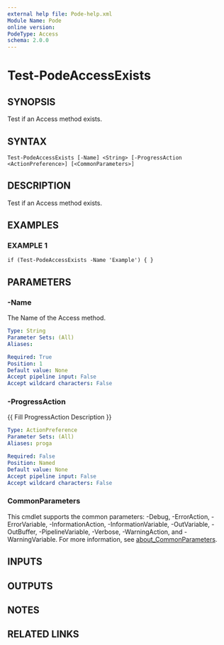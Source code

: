 ```yaml
---
external help file: Pode-help.xml
Module Name: Pode
online version:
PodeType: Access
schema: 2.0.0
---
```


# Test-PodeAccessExists

## SYNOPSIS
Test if an Access method exists.

## SYNTAX

```
Test-PodeAccessExists [-Name] <String> [-ProgressAction <ActionPreference>] [<CommonParameters>]
```

## DESCRIPTION
Test if an Access method exists.

## EXAMPLES

### EXAMPLE 1
```
if (Test-PodeAccessExists -Name 'Example') { }
```

## PARAMETERS

### -Name
The Name of the Access method.

```yaml
Type: String
Parameter Sets: (All)
Aliases:

Required: True
Position: 1
Default value: None
Accept pipeline input: False
Accept wildcard characters: False
```

### -ProgressAction
{{ Fill ProgressAction Description }}

```yaml
Type: ActionPreference
Parameter Sets: (All)
Aliases: proga

Required: False
Position: Named
Default value: None
Accept pipeline input: False
Accept wildcard characters: False
```

### CommonParameters
This cmdlet supports the common parameters: -Debug, -ErrorAction, -ErrorVariable, -InformationAction, -InformationVariable, -OutVariable, -OutBuffer, -PipelineVariable, -Verbose, -WarningAction, and -WarningVariable. For more information, see [about_CommonParameters](http://go.microsoft.com/fwlink/?LinkID=113216).

## INPUTS

## OUTPUTS

## NOTES

## RELATED LINKS
